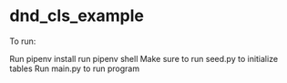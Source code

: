 # dnd_cls_example

To run:

Run pipenv install 
run pipenv shell 
Make sure to run seed.py to initialize tables 
Run main.py to run program 
